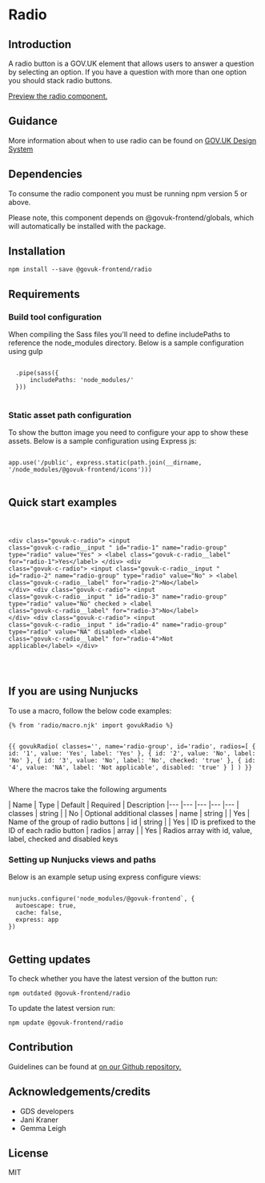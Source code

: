 


<h1 class="govuk-u-heading-36">
Radio
</h1>

<h2 class="govuk-u-heading-24">Introduction</h2>
<p class="govuk-u-core-24">
  A radio button is a GOV.UK element that allows users to answer a question by selecting an option. If you have a question with more than one option you should stack radio buttons.
</p>


<p class="govuk-u-copy-19">
<a href="http://govuk-frontend-review.herokuapp.com/components/radio/preview">Preview the radio component.
</a>
</p>

<h2 class="govuk-u-heading-24">Guidance</h2>

<p class="govuk-u-copy-19">
  More information about when to use radio can be found on <a href="http://www.linktodesignsystem.com/radio" title="Link to read guidance on the use of radio on Gov.uk Design system website">GOV.UK Design System</a>
</p>

<h2 class="govuk-u-heading-24">Dependencies</h2>

<p class="govuk-u-copy-19">To consume the radio component you must be running npm version 5 or above. </p>

<p class="govuk-u-copy-19">Please note, this component depends on @govuk-frontend/globals, which will automatically be installed with the package.
</p>

<h2 class="govuk-u-heading-24">Installation</h2>
<pre><code>npm install --save @govuk-frontend/radio</code></pre>

<h2 class="govuk-u-heading-24">Requirements</h2>
<h3 class="govuk-u-bold-19">Build tool configuration</h3>
<p class="govuk-u-copy-19">When compiling the Sass files you'll need to define includePaths to reference the node_modules directory. Below is a sample configuration using gulp</p>
<pre>
<code>
  .pipe(sass({
      includePaths: 'node_modules/'
  }))
</code>
</pre>

<h3 class="govuk-u-bold-19">Static asset path configuration</h3>
<p class="govuk-u-copy-19">To show the button image you need to configure your app to show these assets. Below is a sample configuration using Express js:</p>
<pre>
<code>
app.use('/public', express.static(path.join(__dirname, '/node_modules/@govuk-frontend/icons')))
</code>
</pre>

<h2 class="govuk-u-heading-24">Quick start examples</h2>
<p class="govuk-u-copy-19"></p>
<pre>
<code>
  
  &lt;div class=&quot;govuk-c-radio&quot;&gt;
    &lt;input class=&quot;govuk-c-radio__input &quot; id=&quot;radio-1&quot; name=&quot;radio-group&quot; type=&quot;radio&quot; value=&quot;Yes&quot;  &gt;
    &lt;label class=&quot;govuk-c-radio__label&quot; for=&quot;radio-1&quot;&gt;Yes&lt;/label&gt;
  &lt;/div&gt;
  &lt;div class=&quot;govuk-c-radio&quot;&gt;
    &lt;input class=&quot;govuk-c-radio__input &quot; id=&quot;radio-2&quot; name=&quot;radio-group&quot; type=&quot;radio&quot; value=&quot;No&quot;  &gt;
    &lt;label class=&quot;govuk-c-radio__label&quot; for=&quot;radio-2&quot;&gt;No&lt;/label&gt;
  &lt;/div&gt;
  &lt;div class=&quot;govuk-c-radio&quot;&gt;
    &lt;input class=&quot;govuk-c-radio__input &quot; id=&quot;radio-3&quot; name=&quot;radio-group&quot; type=&quot;radio&quot; value=&quot;No&quot; checked &gt;
    &lt;label class=&quot;govuk-c-radio__label&quot; for=&quot;radio-3&quot;&gt;No&lt;/label&gt;
  &lt;/div&gt;
  &lt;div class=&quot;govuk-c-radio&quot;&gt;
    &lt;input class=&quot;govuk-c-radio__input &quot; id=&quot;radio-4&quot; name=&quot;radio-group&quot; type=&quot;radio&quot; value=&quot;NA&quot;  disabled&gt;
    &lt;label class=&quot;govuk-c-radio__label&quot; for=&quot;radio-4&quot;&gt;Not applicable&lt;/label&gt;
  &lt;/div&gt;


</code>
</pre>


<h2 class="govuk-u-heading-24">If you are using Nunjucks</h2>
<p class="govuk-u-copy-19">To use a macro, follow the below code examples:</p>
<pre><code>{% from &#39;radio/macro.njk&#39; import govukRadio %}

{{ govukRadio(
  classes=&#39;&#39;,
  name=&#39;radio-group&#39;,
  id=&#39;radio&#39;,
  radios=[
   {
      id: &#39;1&#39;,
      value: &#39;Yes&#39;,
      label: &#39;Yes&#39;
    },
    {
      id: &#39;2&#39;,
      value: &#39;No&#39;,
      label: &#39;No&#39;
    },
    {
      id: &#39;3&#39;,
      value: &#39;No&#39;,
      label: &#39;No&#39;,
      checked: &#39;true&#39;
    },
    {
      id: &#39;4&#39;,
      value: &#39;NA&#39;,
      label: &#39;Not applicable&#39;,
      disabled: &#39;true&#39;
    }
  ]
) }}
</code></pre>

<p class="govuk-u-copy-19">Where the macros take the following arguments</p>

<div>
<!-- TODO: Use the table macro here and pass it component argument data -->
| Name        | Type    | Default | Required | Description
|---          |---      |---      |---       |---
| classes     | string  |         | No       | Optional additional classes
| name        | string  |         | Yes      | Name of the group of radio buttons
| id          | string  |         | Yes      | ID is prefixed to the ID of each radio button
| radios      | array   |         | Yes      | Radios array with id, value, label, checked and disabled keys
</div>

<h3 class="govuk-u-bold-19">Setting up Nunjucks views and paths</h3>
<p class="govuk-u-copy-19">Below is an example setup using express configure views:</p>
<pre>
<code>
nunjucks.configure('node_modules/@govuk-frontend`, {
  autoescape: true,
  cache: false,
  express: app
})
</code>
</pre>

<h2 class="govuk-u-heading-24">Getting updates</h2>

<p class="govuk-u-copy-19">To check whether you have the latest version of the button run:</p>

<pre><code>npm outdated @govuk-frontend/radio</code></pre>

<p class="govuk-u-copy-19">To update the latest version run:</p>

<pre><code>npm update @govuk-frontend/radio</code></pre>

<h2 class="govuk-u-heading-24">Contribution</h2>
<p class="govuk-u-copy-19">
  Guidelines can be found at <a href="https://github.com/alphagov/govuk-frontend/blob/master/CONTRIBUTING.md" title="link to contributing guidelines on our github repository">on our Github repository.</a>
</p>

<h2 class="govuk-u-heading-24">Acknowledgements/credits</h2>

<ul class="govuk-c-list ">

  <li>
        GDS developers
  </li>
  <li>
        Jani Kraner
  </li>
  <li>
        Gemma Leigh
  </li>

</ul>


<h2 class="govuk-u-heading-24">License</h2>
<p class="govuk-u-copy-19">MIT</p>
